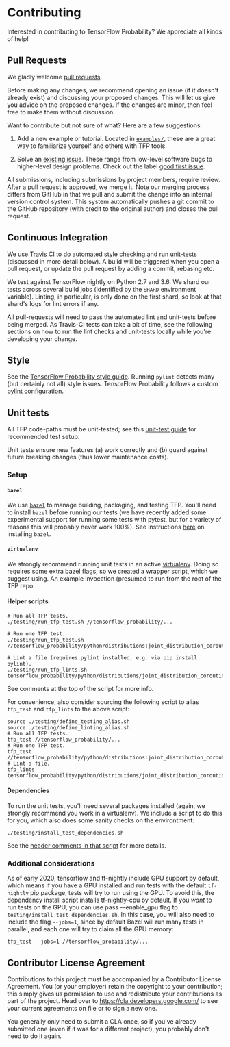 # Contributing

Interested in contributing to TensorFlow Probability? We appreciate all kinds
of help!

## Pull Requests

We gladly welcome [pull requests](
https://help.github.com/articles/about-pull-requests/).

Before making any changes, we recommend opening an issue (if it
doesn't already exist) and discussing your proposed changes. This will
let us give you advice on the proposed changes. If the changes are
minor, then feel free to make them without discussion.

Want to contribute but not sure of what? Here are a few suggestions:

1. Add a new example or tutorial.  Located in [`examples/`](
  https://github.com/tensorflow/probability/tree/master/tensorflow_probability/examples),
  these are a great way to familiarize yourself and others with TFP tools.

2. Solve an [existing issue](https://github.com/tensorflow/probability/issues).
  These range from low-level software bugs to higher-level design problems.
  Check out the label [good first issue](
  https://github.com/tensorflow/probability/issues?q=is%3Aissue+is%3Aopen+label%3A%22good+first+issue%22).

All submissions, including submissions by project members, require review. After
a pull request is approved, we merge it. Note our merging process differs
from GitHub in that we pull and submit the change into an internal version
control system. This system automatically pushes a git commit to the GitHub
repository (with credit to the original author) and closes the pull request.

## Continuous Integration

We use [Travis CI](https://travis-ci.org/tensorflow/probability) to do automated
style checking and run unit-tests (discussed in more detail below). A build
will be triggered when you open a pull request, or update the pull request by
adding a commit, rebasing etc.

We test against TensorFlow nightly on Python 2.7 and 3.6. We shard our tests
across several build jobs (identified by the `SHARD` environment variable).
Linting, in particular, is only done on the first shard, so look at that shard's
logs for lint errors if any.

All pull-requests will need to pass the automated lint and unit-tests before
being merged. As Travis-CI tests can take a bit of time, see the following
sections on how to run the lint checks and unit-tests locally while you're
developing your change.

## Style

See the [TensorFlow Probability style guide](STYLE_GUIDE.md).  Running `pylint`
detects many (but certainly not all) style issues.  TensorFlow Probability
follows a custom [pylint
configuration](https://github.com/tensorflow/probability/blob/master/testing/pylintrc).

## Unit tests

All TFP code-paths must be unit-tested; see this [unit-test guide](UNITTEST.md)
for recommended test setup.

Unit tests ensure new features (a) work correctly and (b) guard against future
breaking changes (thus lower maintenance costs).

### Setup

#### `bazel`

We use [`bazel`](https://bazel.build/) to manage building, packaging, and
testing TFP. You'll need to install `bazel` before running our tests (we have
recently added some experimental support for running some tests with pytest, but
for a variety of reasons this will probably never work 100%). See instructions
[here](https://docs.bazel.build/versions/3.2.0/install-os-x.html) on installing
`bazel`.

#### `virtualenv`

We strongly recommend running unit tests in an active
[virtualenv](https://virtualenv.pypa.io/en/latest/). Doing so requires some
extra bazel flags, so we created a wrapper script, which we suggest using. An
example invocation (presumed to run from the root of the TFP repo:

#### Helper scripts

```shell
# Run all TFP tests.
./testing/run_tfp_test.sh //tensorflow_probability/...
```

```shell
# Run one TFP test.
./testing/run_tfp_test.sh //tensorflow_probability/python/distributions:joint_distribution_coroutine_test
```

```shell
# Lint a file (requires pylint installed, e.g. via pip install pylint).
./testing/run_tfp_lints.sh tensorflow_probability/python/distributions/joint_distribution_coroutine.py
```

See comments at the top of the script for more info.

For convenience, also consider sourcing the following script to alias `tfp_test`
and `tfp_lints` to the above script:

```shell
source ./testing/define_testing_alias.sh
source ./testing/define_linting_alias.sh
# Run all TFP tests.
tfp_test //tensorflow_probability/...
# Run one TFP test.
tfp_test //tensorflow_probability/python/distributions:joint_distribution_coroutine_test
# Lint a file.
tfp_lints tensorflow_probability/python/distributions/joint_distribution_coroutine.py
```

#### Dependencies

To run the unit tests, you'll need several packages installed (again, we
strongly recommend you work in a virtualenv). We include a script to do this for
you, which also does some sanity checks on the environtment:

```shell
./testing/install_test_dependencies.sh
```

See the
[header comments in that script](https://github.com/tensorflow/probability/blob/master/testing/install_test_dependencies.sh)
for more details.

### Additional considerations

As of early 2020, tensorflow and tf-nightly include GPU support by default,
which means if you have a GPU installed and run tests with the default
`tf-nightly` pip package, tests will try to run using the GPU. To avoid this,
the dependency install script installs tf-nightly-cpu by default. If you *want*
to run tests on the GPU, you can use pass --enable_gpu flag to
`testing/install_test_dependencies.sh`. In this case, you will also need to
include the flag `--jobs=1`, since by default Bazel will run many tests in
parallel, and each one will try to claim all the GPU memory:

```shell
tfp_test --jobs=1 //tensorflow_probability/...
```


## Contributor License Agreement

Contributions to this project must be accompanied by a Contributor License
Agreement. You (or your employer) retain the copyright to your contribution;
this simply gives us permission to use and redistribute your contributions as
part of the project. Head over to <https://cla.developers.google.com/> to see
your current agreements on file or to sign a new one.

You generally only need to submit a CLA once, so if you've already submitted one
(even if it was for a different project), you probably don't need to do it
again.
